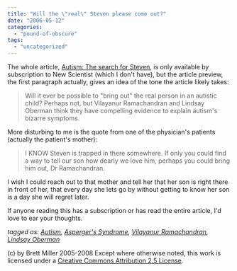 ```yaml
---
title: "Will the \"real\" Steven please come out?"
date: "2006-05-12"
categories: 
  - "pound-of-obscure"
tags: 
  - "uncategorized"
---
```


The whole article, [Autism: The search for Steven](http://www.newscientist.com/channel/opinion/mg19025516.700-autism-the-search-for-steven.html), is only available by subscription to New Scientist (which I don't have), but the article preview, the first paragraph actually, gives an idea of the tone the article likely takes:

> Will it ever be possible to "bring out" the real person in an autistic child? Perhaps not, but Vilayanur Ramachandran and Lindsay Oberman think they have compelling evidence to explain autism's bizarre symptoms.

More disturbing to me is the quote from one of the physician's patients (actually the patient's mother):

> I KNOW Steven is trapped in there somewhere. If only you could find a way to tell our son how dearly we love him, perhaps you could bring him out, Dr Ramachandran.

I wish I could reach out to that mother and tell her that her son is right there in front of her, that every day she lets go by without getting to know her son is a day she will regret later.  
  
If anyone reading this has a subscription or has read the entire article, I'd love to ear your thoughts.  
  
_tagged as: [Autism](http://technorati.com/tag/autism), [Asperger's Syndrome](http://technorati.com/tag/asperger's), [Vilayanur Ramachandran](http://technorati.com/tag/Vilayanur+Ramachandran), [Lindsay Oberman](http://technorati.com/tag/Lindsay+Oberman)_

(c) by Brett Miller 2005-2008 Except where otherwise noted, this work is licensed under a [Creative Commons Attribution 2.5 License](http://creativecommons.org/licenses/by/2.5/).
